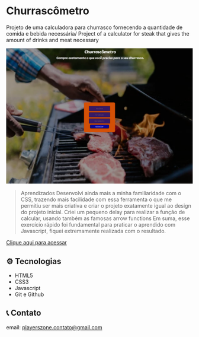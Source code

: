 # Churrascômetro
Projeto de uma calculadora para churrasco fornecendo a quantidade de comida e bebida necessária/ Project of a calculator for steak that gives the amount of drinks and meat necessary

![preview](./preview.png)

> Aprendizados
 Desenvolvi ainda mais a minha familiaridade com o CSS, trazendo mais facilidade com essa ferramenta o que me permitiu ser mais criativa e criar o projeto exatamente igual ao design do projeto inicial.
 Criei um pequeno delay para realizar a função de calcular, usando também as famosas arrow functions
 Em suma, esse exercício  rápido foi fundamental para praticar o aprendido com Javascript, fiquei extremamente realizada com o resultado.

 [Clique aqui para acessar](https://playerszone.github.io/nlw-esports-explorer/)

##  ⚙️ Tecnologias

- HTML5
- CSS3
- Javascript
- Git e Github

## 📞 Contato

 email: playerszone.contato@gmail.com

